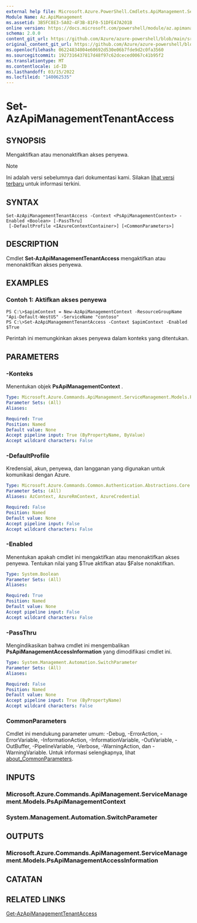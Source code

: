 ```yaml
---
external help file: Microsoft.Azure.PowerShell.Cmdlets.ApiManagement.ServiceManagement.dll-Help.xml
Module Name: Az.ApiManagement
ms.assetid: 3B5FC8E3-5A02-4F3B-81F0-51DFE47A201B
online version: https://docs.microsoft.com/powershell/module/az.apimanagement/set-azapimanagementtenantaccess
schema: 2.0.0
content_git_url: https://github.com/Azure/azure-powershell/blob/main/src/ApiManagement/ApiManagement/help/Set-AzApiManagementTenantAccess.md
original_content_git_url: https://github.com/Azure/azure-powershell/blob/main/src/ApiManagement/ApiManagement/help/Set-AzApiManagementTenantAccess.md
ms.openlocfilehash: 06224834004e60692d530e06b7fde9d2c0fa3560
ms.sourcegitcommit: 1927316437817d48f97c62dceced0067c41b95f2
ms.translationtype: MT
ms.contentlocale: id-ID
ms.lasthandoff: 03/15/2022
ms.locfileid: "140062535"
---
```

# Set-AzApiManagementTenantAccess

## SYNOPSIS
Mengaktifkan atau menonaktifkan akses penyewa.

> [!NOTE]
>Ini adalah versi sebelumnya dari dokumentasi kami. Silakan [lihat versi terbaru](/powershell/module/az.apimanagement/set-azapimanagementtenantaccess) untuk informasi terkini.

## SYNTAX

```
Set-AzApiManagementTenantAccess -Context <PsApiManagementContext> -Enabled <Boolean> [-PassThru]
 [-DefaultProfile <IAzureContextContainer>] [<CommonParameters>]
```

## DESCRIPTION
Cmdlet **Set-AzApiManagementTenantAccess** mengaktifkan atau menonaktifkan akses penyewa.

## EXAMPLES

### Contoh 1: Aktifkan akses penyewa
```
PS C:\>$apimContext = New-AzApiManagementContext -ResourceGroupName "Api-Default-WestUS" -ServiceName "contoso"
PS C:\>Set-AzApiManagementTenantAccess -Context $apimContext -Enabled $True
```

Perintah ini memungkinkan akses penyewa dalam konteks yang ditentukan.

## PARAMETERS

### -Konteks
Menentukan objek **PsApiManagementContext** .

```yaml
Type: Microsoft.Azure.Commands.ApiManagement.ServiceManagement.Models.PsApiManagementContext
Parameter Sets: (All)
Aliases:

Required: True
Position: Named
Default value: None
Accept pipeline input: True (ByPropertyName, ByValue)
Accept wildcard characters: False
```

### -DefaultProfile
Kredensial, akun, penyewa, dan langganan yang digunakan untuk komunikasi dengan Azure.

```yaml
Type: Microsoft.Azure.Commands.Common.Authentication.Abstractions.Core.IAzureContextContainer
Parameter Sets: (All)
Aliases: AzContext, AzureRmContext, AzureCredential

Required: False
Position: Named
Default value: None
Accept pipeline input: False
Accept wildcard characters: False
```

### -Enabled
Menentukan apakah cmdlet ini mengaktifkan atau menonaktifkan akses penyewa.
Tentukan nilai yang $True aktifkan atau $False nonaktifkan.

```yaml
Type: System.Boolean
Parameter Sets: (All)
Aliases:

Required: True
Position: Named
Default value: None
Accept pipeline input: False
Accept wildcard characters: False
```

### -PassThru
Mengindikasikan bahwa cmdlet ini mengembalikan **PsApiManagementAccessInformation** yang dimodifikasi cmdlet ini.

```yaml
Type: System.Management.Automation.SwitchParameter
Parameter Sets: (All)
Aliases:

Required: False
Position: Named
Default value: None
Accept pipeline input: True (ByPropertyName)
Accept wildcard characters: False
```

### CommonParameters
Cmdlet ini mendukung parameter umum: -Debug, -ErrorAction, -ErrorVariable, -InformationAction, -InformationVariable, -OutVariable, -OutBuffer, -PipelineVariable, -Verbose, -WarningAction, dan -WarningVariable. Untuk informasi selengkapnya, lihat [about_CommonParameters](http://go.microsoft.com/fwlink/?LinkID=113216).

## INPUTS

### Microsoft.Azure.Commands.ApiManagement.ServiceManagement.Models.PsApiManagementContext

### System.Management.Automation.SwitchParameter

## OUTPUTS

### Microsoft.Azure.Commands.ApiManagement.ServiceManagement.Models.PsApiManagementAccessInformation

## CATATAN

## RELATED LINKS

[Get-AzApiManagementTenantAccess](./Get-AzApiManagementTenantAccess.md)


